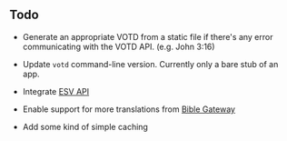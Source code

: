 ## Todo

* Generate an appropriate VOTD from a static file if there's any error communicating with the VOTD API. (e.g. John 3:16)

* Update `votd` command-line version. Currently only a bare stub of an app.

* Integrate [ESV API](http://www.esvapi.org/api)

* Enable support for more translations from [Bible Gateway](http://www.biblegateway.com/usage/votd/docs/)

* Add some kind of simple caching